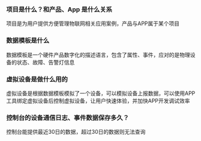 ### 项目是什么？和产品、App 是什么关系
项目是为用户提供方便管理物联网相关应用案例，产品与APP属于某个项目


### 数据模板是什么
数据模板是一个硬件产品数字化的描述语言，包含了属性、事件，应对的是物理设备的状态、故障、告警灯信息

### 虚拟设备是做什么用的
虚拟设备是根据数据模板模拟了一个设备，可以模拟设备上报数据，可以使用APP工具绑定虚拟设备后控制虚拟设备，让用户快速体验，并加快APP开发调试效率

### 控制台的设备通信日志、事件数据保存多久？
控制台能提供最近30日的数据，超过30日的数据则无法查询

